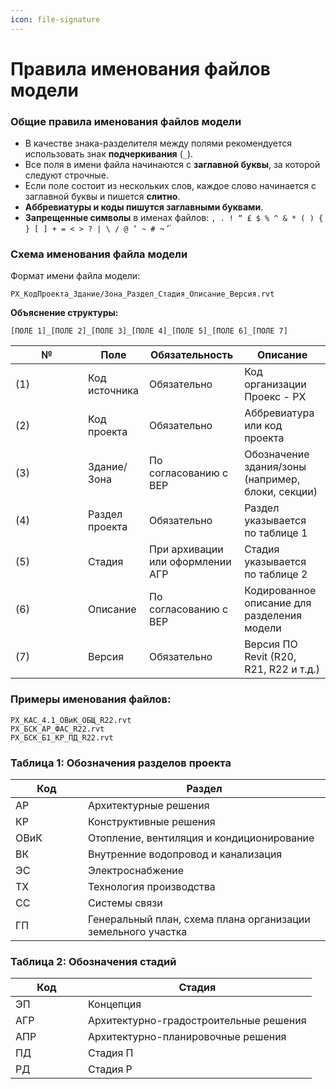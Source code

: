 ```yaml
---
icon: file-signature
---
```


# Правила именования файлов модели

### Общие правила именования файлов модели

* В качестве знака-разделителя между полями рекомендуется использовать знак **подчеркивания** (`_`).
* Все поля в имени файла начинаются с **заглавной буквы**, за которой следуют строчные.
* Если поле состоит из нескольких слов, каждое слово начинается с заглавной буквы и пишется **слитно**.
* **Аббревиатуры и коды пишутся заглавными буквами**.
* **Запрещенные символы** в именах файлов: `, . ! “ £ $ % ^ & * ( ) { } [ ] + = < > ? | \ / @ ’ ~ # ¬` ‘\`

### Схема именования файла модели

Формат имени файла модели:

```
PX_КодПроекта_Здание/Зона_Раздел_Стадия_Описание_Версия.rvt
```

**Объяснение структуры:**

```
[ПОЛЕ 1]_[ПОЛЕ 2]_[ПОЛЕ 3]_[ПОЛЕ 4]_[ПОЛЕ 5]_[ПОЛЕ 6]_[ПОЛЕ 7]
```

<table><thead><tr><th width="100">№</th><th>Поле</th><th>Обязательность</th><th>Описание</th></tr></thead><tbody><tr><td>(1)</td><td>Код источника</td><td>Обязательно</td><td>Код организации Проекс - PX</td></tr><tr><td>(2)</td><td>Код проекта</td><td>Обязательно</td><td>Аббревиатура или код проекта</td></tr><tr><td>(3)</td><td>Здание/Зона</td><td>По согласованию с BEP</td><td>Обозначение здания/зоны (например, блоки, секции)</td></tr><tr><td>(4)</td><td>Раздел проекта</td><td>Обязательно</td><td>Раздел указывается по таблице 1</td></tr><tr><td>(5)</td><td>Стадия</td><td>При архивации или оформлении АГР</td><td>Стадия указывается по таблице 2</td></tr><tr><td>(6)</td><td>Описание</td><td>По согласованию с BEP</td><td>Кодированное описание для разделения модели</td></tr><tr><td>(7)</td><td>Версия</td><td>Обязательно</td><td>Версия ПО Revit (R20, R21, R22 и т.д.)</td></tr></tbody></table>

### Примеры именования файлов:

```
PX_КАС_4.1_ОВиК_ОБЩ_R22.rvt
PX_БСК_АР_ФАС_R22.rvt
PX_БСК_Б1_КР_ПД_R22.rvt
```

### Таблица 1: Обозначения разделов проекта

<table><thead><tr><th width="100">Код</th><th>Раздел</th></tr></thead><tbody><tr><td>АР</td><td>Архитектурные решения</td></tr><tr><td>КР</td><td>Конструктивные решения</td></tr><tr><td>ОВиК</td><td>Отопление, вентиляция и кондиционирование</td></tr><tr><td>ВК</td><td>Внутренние водопровод и канализация</td></tr><tr><td>ЭС</td><td>Электроснабжение</td></tr><tr><td>ТХ</td><td>Технология производства</td></tr><tr><td>СС</td><td>Системы связи</td></tr><tr><td>ГП</td><td>Генеральный план, схема плана организации земельного участка</td></tr></tbody></table>

### Таблица 2: Обозначения стадий

<table><thead><tr><th width="100">Код</th><th>Стадия</th></tr></thead><tbody><tr><td>ЭП</td><td>Концепция</td></tr><tr><td>АГР</td><td>Архитектурно-градостроительные решения</td></tr><tr><td>АПР</td><td>Архитектурно-планировочные решения</td></tr><tr><td>ПД</td><td>Стадия П</td></tr><tr><td>РД</td><td>Стадия Р</td></tr></tbody></table>
